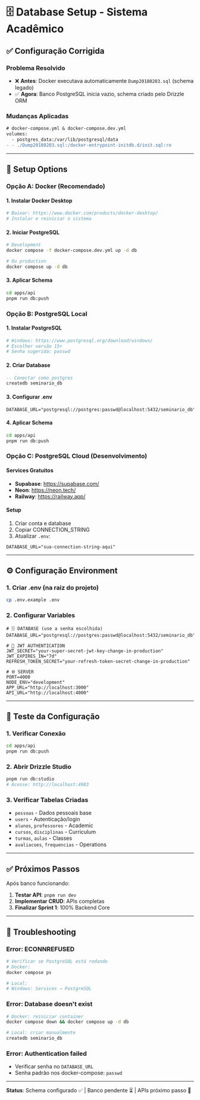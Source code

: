 # 🗄️ Database Setup - Sistema Acadêmico

## ✅ **Configuração Corrigida**

### **Problema Resolvido**
- ❌ **Antes**: Docker executava automaticamente `Dump20180203.sql` (schema legado)
- ✅ **Agora**: Banco PostgreSQL inicia vazio, schema criado pelo Drizzle ORM

### **Mudanças Aplicadas**
```diff
# docker-compose.yml & docker-compose.dev.yml
volumes:
  - postgres_data:/var/lib/postgresql/data
- - ./Dump20180203.sql:/docker-entrypoint-initdb.d/init.sql:ro
```

---

## 🚀 **Setup Options**

### **Opção A: Docker (Recomendado)**

#### 1. Instalar Docker Desktop
```bash
# Baixar: https://www.docker.com/products/docker-desktop/
# Instalar e reiniciar o sistema
```

#### 2. Iniciar PostgreSQL
```bash
# Development
docker compose -f docker-compose.dev.yml up -d db

# Ou production
docker compose up -d db
```

#### 3. Aplicar Schema
```bash
cd apps/api
pnpm run db:push
```

### **Opção B: PostgreSQL Local**

#### 1. Instalar PostgreSQL
```bash
# Windows: https://www.postgresql.org/download/windows/
# Escolher versão 15+ 
# Senha sugerida: passwd
```

#### 2. Criar Database
```sql
-- Conectar como postgres
createdb seminario_db
```

#### 3. Configurar .env
```env
DATABASE_URL="postgresql://postgres:passwd@localhost:5432/seminario_db"
```

#### 4. Aplicar Schema
```bash
cd apps/api
pnpm run db:push
```

### **Opção C: PostgreSQL Cloud (Desenvolvimento)**

#### Services Gratuitos
- **Supabase**: https://supabase.com/
- **Neon**: https://neon.tech/
- **Railway**: https://railway.app/

#### Setup
1. Criar conta e database
2. Copiar CONNECTION_STRING 
3. Atualizar `.env`:
```env
DATABASE_URL="sua-connection-string-aqui"
```

---

## ⚙️ **Configuração Environment**

### **1. Criar .env (na raiz do projeto)**
```bash
cp .env.example .env
```

### **2. Configurar Variables**
```env
# 🗄️ DATABASE (use a senha escolhida)
DATABASE_URL="postgresql://postgres:passwd@localhost:5432/seminario_db"

# 🔐 JWT AUTHENTICATION
JWT_SECRET="your-super-secret-jwt-key-change-in-production"
JWT_EXPIRES_IN="7d"
REFRESH_TOKEN_SECRET="your-refresh-token-secret-change-in-production"

# 🌐 SERVER
PORT=4000
NODE_ENV="development"
APP_URL="http://localhost:3000"
API_URL="http://localhost:4000"
```

---

## 🧪 **Teste da Configuração**

### **1. Verificar Conexão**
```bash
cd apps/api
pnpm run db:push
```

### **2. Abrir Drizzle Studio**
```bash
pnpm run db:studio
# Acesse: http://localhost:4983
```

### **3. Verificar Tabelas Criadas**
- `pessoas` - Dados pessoais base
- `users` - Autenticação/login  
- `alunos`, `professores` - Academic
- `cursos`, `disciplinas` - Curriculum
- `turmas`, `aulas` - Classes
- `avaliacoes`, `frequencias` - Operations

---

## ✅ **Próximos Passos**

Após banco funcionando:

1. **Testar API**: `pnpm run dev`
2. **Implementar CRUD**: APIs completas
3. **Finalizar Sprint 1**: 100% Backend Core

---

## 🐛 **Troubleshooting**

### **Error: ECONNREFUSED**
```bash
# Verificar se PostgreSQL está rodando
# Docker:
docker compose ps

# Local:
# Windows: Services → PostgreSQL
```

### **Error: Database doesn't exist**
```bash
# Docker: reiniciar container
docker compose down && docker compose up -d db

# Local: criar manualmente
createdb seminario_db
```

### **Error: Authentication failed**
- Verificar senha no `DATABASE_URL`
- Senha padrão nos docker-compose: `passwd`

---

**Status**: Schema configurado ✅ | Banco pendente ⏳ | APIs próximo passo 🚀 